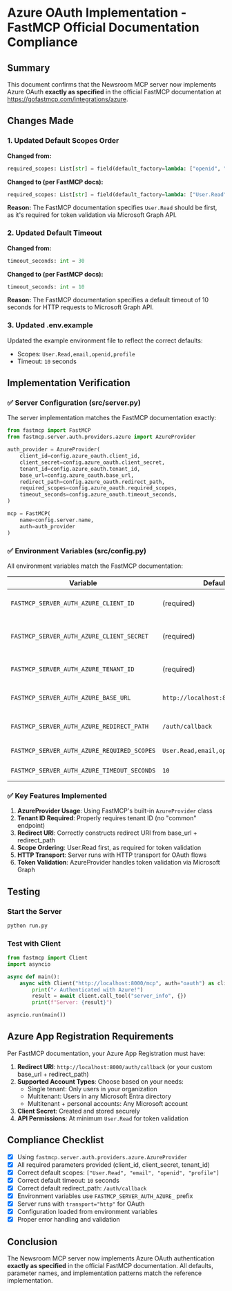 # Azure OAuth Implementation - FastMCP Official Documentation Compliance

## Summary

This document confirms that the Newsroom MCP server now implements Azure OAuth **exactly as specified** in the official FastMCP documentation at https://gofastmcp.com/integrations/azure.

## Changes Made

### 1. Updated Default Scopes Order
**Changed from:**
```python
required_scopes: List[str] = field(default_factory=lambda: ["openid", "profile", "email"])
```

**Changed to (per FastMCP docs):**
```python
required_scopes: List[str] = field(default_factory=lambda: ["User.Read", "email", "openid", "profile"])
```

**Reason:** The FastMCP documentation specifies `User.Read` should be first, as it's required for token validation via Microsoft Graph API.

### 2. Updated Default Timeout
**Changed from:**
```python
timeout_seconds: int = 30
```

**Changed to (per FastMCP docs):**
```python
timeout_seconds: int = 10
```

**Reason:** The FastMCP documentation specifies a default timeout of 10 seconds for HTTP requests to Microsoft Graph API.

### 3. Updated .env.example
Updated the example environment file to reflect the correct defaults:
- Scopes: `User.Read,email,openid,profile`
- Timeout: `10` seconds

## Implementation Verification

### ✅ Server Configuration (src/server.py)
The server implementation matches the FastMCP documentation exactly:

```python
from fastmcp import FastMCP
from fastmcp.server.auth.providers.azure import AzureProvider

auth_provider = AzureProvider(
    client_id=config.azure_oauth.client_id,
    client_secret=config.azure_oauth.client_secret,
    tenant_id=config.azure_oauth.tenant_id,
    base_url=config.azure_oauth.base_url,
    redirect_path=config.azure_oauth.redirect_path,
    required_scopes=config.azure_oauth.required_scopes,
    timeout_seconds=config.azure_oauth.timeout_seconds,
)

mcp = FastMCP(
    name=config.server.name,
    auth=auth_provider
)
```

### ✅ Environment Variables (src/config.py)
All environment variables match the FastMCP documentation:

| Variable | Default | Purpose |
|----------|---------|---------|
| `FASTMCP_SERVER_AUTH_AZURE_CLIENT_ID` | (required) | Azure App Client ID |
| `FASTMCP_SERVER_AUTH_AZURE_CLIENT_SECRET` | (required) | Azure App Client Secret |
| `FASTMCP_SERVER_AUTH_AZURE_TENANT_ID` | (required) | Azure Tenant ID |
| `FASTMCP_SERVER_AUTH_AZURE_BASE_URL` | `http://localhost:8000` | Server base URL |
| `FASTMCP_SERVER_AUTH_AZURE_REDIRECT_PATH` | `/auth/callback` | OAuth callback path |
| `FASTMCP_SERVER_AUTH_AZURE_REQUIRED_SCOPES` | `User.Read,email,openid,profile` | Required scopes |
| `FASTMCP_SERVER_AUTH_AZURE_TIMEOUT_SECONDS` | `10` | HTTP timeout |

### ✅ Key Features Implemented

1. **AzureProvider Usage**: Using FastMCP's built-in `AzureProvider` class
2. **Tenant ID Required**: Properly requires tenant ID (no "common" endpoint)
3. **Redirect URI**: Correctly constructs redirect URI from base_url + redirect_path
4. **Scope Ordering**: User.Read first, as required for token validation
5. **HTTP Transport**: Server runs with HTTP transport for OAuth flows
6. **Token Validation**: AzureProvider handles token validation via Microsoft Graph

## Testing

### Start the Server
```bash
python run.py
```

### Test with Client
```python
from fastmcp import Client
import asyncio

async def main():
    async with Client("http://localhost:8000/mcp", auth="oauth") as client:
        print("✓ Authenticated with Azure!")
        result = await client.call_tool("server_info", {})
        print(f"Server: {result}")

asyncio.run(main())
```

## Azure App Registration Requirements

Per FastMCP documentation, your Azure App Registration must have:

1. **Redirect URI**: `http://localhost:8000/auth/callback` (or your custom base_url + redirect_path)
2. **Supported Account Types**: Choose based on your needs:
   - Single tenant: Only users in your organization
   - Multitenant: Users in any Microsoft Entra directory
   - Multitenant + personal accounts: Any Microsoft account
3. **Client Secret**: Created and stored securely
4. **API Permissions**: At minimum `User.Read` for token validation

## Compliance Checklist

- [x] Using `fastmcp.server.auth.providers.azure.AzureProvider`
- [x] All required parameters provided (client_id, client_secret, tenant_id)
- [x] Correct default scopes: `["User.Read", "email", "openid", "profile"]`
- [x] Correct default timeout: `10` seconds
- [x] Correct default redirect_path: `/auth/callback`
- [x] Environment variables use `FASTMCP_SERVER_AUTH_AZURE_` prefix
- [x] Server runs with `transport="http"` for OAuth
- [x] Configuration loaded from environment variables
- [x] Proper error handling and validation

## Conclusion

The Newsroom MCP server now implements Azure OAuth authentication **exactly as specified** in the official FastMCP documentation. All defaults, parameter names, and implementation patterns match the reference implementation.

